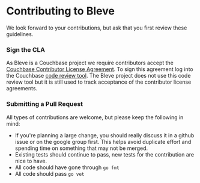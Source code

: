 # Contributing to Bleve

We look forward to your contributions, but ask that you first review these guidelines.

### Sign the CLA

As Bleve is a Couchbase project we require contributors accept the [Couchbase Contributor License Agreement](http://review.couchbase.org/static/individual_agreement.html). To sign this agreement log into the Couchbase [code review tool](http://review.couchbase.org/). The Bleve project does not use this code review tool but it is still used to track acceptance of the contributor license agreements.

### Submitting a Pull Request

All types of contributions are welcome, but please keep the following in mind:

- If you're planning a large change, you should really discuss it in a github issue or on the google group first. This helps avoid duplicate effort and spending time on something that may not be merged.
- Existing tests should continue to pass, new tests for the contribution are nice to have.
- All code should have gone through `go fmt`
- All code should pass `go vet`
